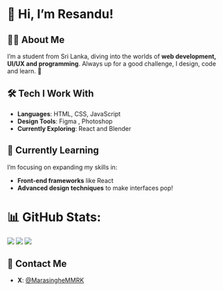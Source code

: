 # 👋 Hi, I’m Resandu!

## 🧑‍💻 About Me
I’m a student from Sri Lanka, diving into the worlds of **web development, UI/UX and programming**. Always up for a good challenge, I design, code and learn. 🚀

## 🛠️ Tech I Work With
- **Languages**: HTML, CSS, JavaScript
- **Design Tools**: Figma , Photoshop
- **Currently Exploring**: React and Blender

## 🌱 Currently Learning
I’m focusing on expanding my skills in:
- **Front-end frameworks** like React
- **Advanced design techniques** to make interfaces pop!

# 📊 GitHub Stats:
![](https://github-readme-stats.vercel.app/api?username=ResanduMarasinghe&theme=dracula&hide_border=false&include_all_commits=false&count_private=false)
![](https://github-readme-streak-stats.herokuapp.com/?user=ResanduMarasinghe&theme=dracula&hide_border=false)
![](https://github-readme-stats.vercel.app/api/top-langs/?username=ResanduMarasinghe&theme=dracula&hide_border=false&include_all_commits=false&count_private=false&layout=compact)

## 🤝 Contact Me
- **X**: [@MarasingheMMRK](https://x.com/MarasingheMMRK)

<!---
ResanduMarasinghe/ResanduMarasinghe is a ✨ special ✨ repository because its `README.md` (this file) appears on your GitHub profile.
You can click the Preview link to take a look at your changes.
--->
